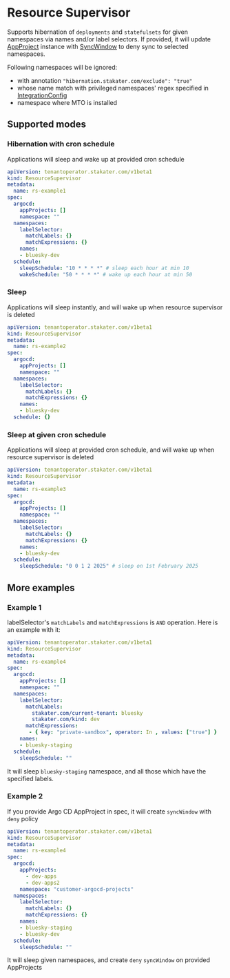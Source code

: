# Resource Supervisor

Supports hibernation of `deployments` and `statefulsets` for given namespaces via names and/or label selectors.
If provided, it will update [AppProject](https://argo-cd.readthedocs.io/en/stable/user-guide/projects/#creating-projects) instance with [SyncWindow](https://argo-cd.readthedocs.io/en/stable/user-guide/sync_windows/) to deny sync to selected namespaces.

Following namespaces will be ignored:

- with annotation `"hibernation.stakater.com/exclude": "true"`
- whose name match with privileged namespaces' regex specified in [IntegrationConfig](./integration-config.md)
- namespace where MTO is installed

## Supported modes

### Hibernation with cron schedule

Applications will sleep and wake up at provided cron schedule

```yaml
apiVersion: tenantoperator.stakater.com/v1beta1
kind: ResourceSupervisor
metadata:
  name: rs-example1
spec:
  argocd:
    appProjects: []
    namespace: ""
  namespaces:
    labelSelector:
      matchLabels: {}
      matchExpressions: {}
    names:
    - bluesky-dev
  schedule:
    sleepSchedule: "10 * * * *" # sleep each hour at min 10
    wakeSchedule: "50 * * * *" # wake up each hour at min 50
```

### Sleep

Applications will sleep instantly, and will wake up when resource supervisor is deleted

```yaml
apiVersion: tenantoperator.stakater.com/v1beta1
kind: ResourceSupervisor
metadata:
  name: rs-example2
spec:
  argocd:
    appProjects: []
    namespace: ""
  namespaces:
    labelSelector:
      matchLabels: {}
      matchExpressions: {}
    names:
    - bluesky-dev
  schedule: {}
```

### Sleep at given cron schedule

Applications will sleep at provided cron schedule, and will wake up when resource supervisor is deleted

```yaml
apiVersion: tenantoperator.stakater.com/v1beta1
kind: ResourceSupervisor
metadata:
  name: rs-example3
spec:
  argocd:
    appProjects: []
    namespace: ""
  namespaces:
    labelSelector:
      matchLabels: {}
      matchExpressions: {}
    names:
    - bluesky-dev
  schedule:
    sleepSchedule: "0 0 1 2 2025" # sleep on 1st February 2025
```

## More examples

### Example 1

labelSelector's `matchLabels` and `matchExpressions` is `AND` operation. Here is an example with it:

```yaml
apiVersion: tenantoperator.stakater.com/v1beta1
kind: ResourceSupervisor
metadata:
  name: rs-example4
spec:
  argocd:
    appProjects: []
    namespace: ""
  namespaces:
    labelSelector:
      matchLabels:
        stakater.com/current-tenant: bluesky
        stakater.com/kind: dev
      matchExpressions:
       - { key: "private-sandbox", operator: In , values: ["true"] }
    names:
    - bluesky-staging
  schedule:
    sleepSchedule: ""
```

It will sleep `bluesky-staging` namespace, and all those which have the specified labels.

### Example 2

If you provide Argo CD AppProject in spec, it will create `syncWindow` with `deny` policy

```yaml
apiVersion: tenantoperator.stakater.com/v1beta1
kind: ResourceSupervisor
metadata:
  name: rs-example4
spec:
  argocd:
    appProjects:
      - dev-apps
      - dev-apps2
    namespace: "customer-argocd-projects"
  namespaces:
    labelSelector:
      matchLabels: {}
      matchExpressions: {}
    names:
    - bluesky-staging
    - bluesky-dev
  schedule:
    sleepSchedule: ""
```

It will sleep given namespaces, and create `deny` `syncWindow` on provided AppProjects
